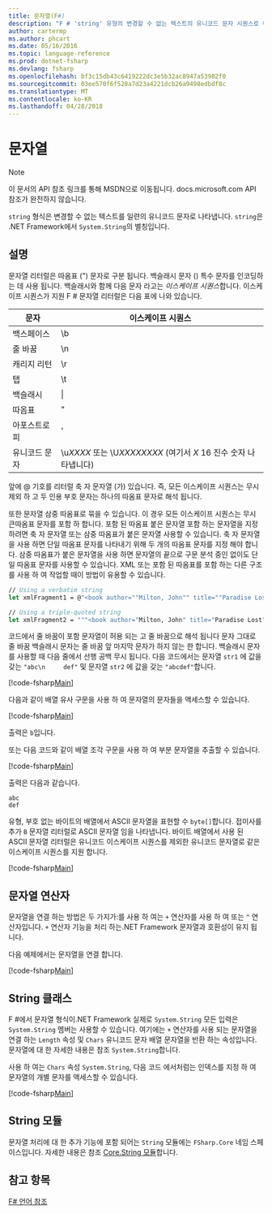 ```yaml
---
title: 문자열(F#)
description: "F # 'string' 유형의 변경할 수 없는 텍스트의 유니코드 문자 시퀀스로 나타내는 하는 방법에 대해 알아봅니다."
author: cartermp
ms.author: phcart
ms.date: 05/16/2016
ms.topic: language-reference
ms.prod: dotnet-fsharp
ms.devlang: fsharp
ms.openlocfilehash: bf3c15db43c6419222dc3e5b32ac8947a53982f0
ms.sourcegitcommit: 03ee570f6f528a7d23a4221dcb26a9498edbdf8c
ms.translationtype: MT
ms.contentlocale: ko-KR
ms.lasthandoff: 04/28/2018
---
```

# <a name="strings"></a>문자열

> [!NOTE]
이 문서의 API 참조 링크를 통해 MSDN으로 이동됩니다.  docs.microsoft.com API 참조가 완전하지 않습니다.

`string` 형식은 변경할 수 없는 텍스트를 일련의 유니코드 문자로 나타냅니다. `string`은 .NET Framework에서 `System.String`의 별칭입니다.

## <a name="remarks"></a>설명
문자열 리터럴은 따옴표 (") 문자로 구분 됩니다. 백슬래시 문자 (\) 특수 문자를 인코딩하는 데 사용 됩니다. 백슬래시와 함께 다음 문자 라고는 *이스케이프 시퀀스*합니다. 이스케이프 시퀀스가 지원 F # 문자열 리터럴은 다음 표에 나와 있습니다.

|문자|이스케이프 시퀀스|
|---------|---------------|
|백스페이스|\b|
|줄 바꿈|\n|
|캐리지 리턴|\r|
|탭|\t|
|백슬래시|\\|
|따옴표|\"|
|아포스트로피|\'|
|유니코드 문자|\u*XXXX* 또는 \U*XXXXXXXX* (여기서 *X* 16 진수 숫자 나타냅니다)|

앞에 @ 기호를 리터럴 축 자 문자열 (가) 있습니다. 즉, 모든 이스케이프 시퀀스는 무시 제외 하 고 두 인용 부호 문자는 하나의 따옴표 문자로 해석 됩니다.

또한 문자열 삼중 따옴표로 묶을 수 있습니다. 이 경우 모든 이스케이프 시퀀스는 무시 큰따옴표 문자를 포함 하 합니다. 포함 된 따옴표 붙은 문자열 포함 하는 문자열을 지정 하려면 축 자 문자열 또는 삼중 따옴표가 붙은 문자열 사용할 수 있습니다. 축 자 문자열을 사용 하면 단일 따옴표 문자를 나타내기 위해 두 개의 따옴표 문자를 지정 해야 합니다. 삼중 따옴표가 붙은 문자열을 사용 하면 문자열의 끝으로 구문 분석 중인 없이도 단일 따옴표 문자를 사용할 수 있습니다. XML 또는 포함 된 따옴표를 포함 하는 다른 구조를 사용 하 여 작업할 때이 방법이 유용할 수 있습니다.

```fsharp
// Using a verbatim string
let xmlFragment1 = @"<book author=""Milton, John"" title=""Paradise Lost"">"

// Using a triple-quoted string
let xmlFragment2 = """<book author="Milton, John" title="Paradise Lost">"""
```

코드에서 줄 바꿈이 포함 문자열이 허용 되는 고 줄 바꿈으로 해석 됩니다 문자 그대로 줄 바꿈 백슬래시 문자는 줄 바꿈 앞 마지막 문자가 하지 않는 한 합니다. 백슬래시 문자를 사용할 때 다음 줄에서 선행 공백 무시 됩니다. 다음 코드에서는 문자열 `str1` 에 값을 갖는 `"abc\n     def"` 및 문자열 `str2` 에 값을 갖는 `"abcdef"`합니다.

[!code-fsharp[Main](../../../samples/snippets/fsharp/lang-ref-1/snippet1001.fs)]

다음과 같이 배열 유사 구문을 사용 하 여 문자열의 문자들을 액세스할 수 있습니다.

[!code-fsharp[Main](../../../samples/snippets/fsharp/lang-ref-1/snippet1002.fs)]

출력은 `b`입니다.

또는 다음 코드와 같이 배열 조각 구문을 사용 하 여 부분 문자열을 추출할 수 있습니다.

[!code-fsharp[Main](../../../samples/snippets/fsharp/lang-ref-1/snippet1003.fs)]

출력은 다음과 같습니다.

```
abc
def
```

유형, 부호 없는 바이트의 배열에서 ASCII 문자열을 표현할 수 `byte[]`합니다. 접미사를 추가 `B` 문자열 리터럴로 ASCII 문자열 임을 나타냅니다. 바이트 배열에서 사용 된 ASCII 문자열 리터럴은 유니코드 이스케이프 시퀀스를 제외한 유니코드 문자열로 같은 이스케이프 시퀀스를 지원 합니다.

[!code-fsharp[Main](../../../samples/snippets/fsharp/lang-ref-1/snippet1004.fs)]
    
## <a name="string-operators"></a>문자열 연산자
문자열을 연결 하는 방법은 두 가지가:를 사용 하 여는 `+` 연산자를 사용 하 여 또는 `^` 연산자입니다. `+` 연산자 기능을 처리 하는.NET Framework 문자열과 호환성이 유지 됩니다.

다음 예제에서는 문자열을 연결 합니다.

[!code-fsharp[Main](../../../samples/snippets/fsharp/lang-ref-1/snippet1006.fs)]
    
## <a name="string-class"></a>String 클래스
F #에서 문자열 형식이.NET Framework 실제로 `System.String` 모든 입력은 `System.String` 멤버는 사용할 수 있습니다. 여기에는 `+` 연산자를 사용 되는 문자열을 연결 하는 `Length` 속성 및 `Chars` 유니코드 문자 배열 문자열을 반환 하는 속성입니다. 문자열에 대 한 자세한 내용은 참조 `System.String`합니다.

사용 하 여는 `Chars` 속성 `System.String`, 다음 코드 에서처럼는 인덱스를 지정 하 여 문자열의 개별 문자를 액세스할 수 있습니다.

[!code-fsharp[Main](../../../samples/snippets/fsharp/lang-ref-1/snippet1005.fs)]
    
## <a name="string-module"></a>String 모듈
문자열 처리에 대 한 추가 기능에 포함 되어는 `String` 모듈에는 `FSharp.Core` 네임 스페이스입니다. 자세한 내용은 참조 [Core.String 모듈](https://msdn.microsoft.com/visualfsharpdocs/conceptual/core.string-module-%5bfsharp%5d)합니다.

## <a name="see-also"></a>참고 항목
[F# 언어 참조](index.md)
